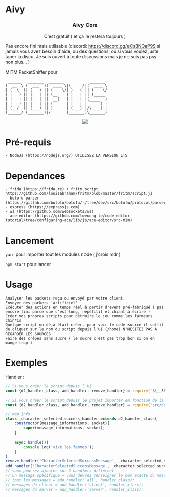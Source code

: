 # Aivy

<h3 align="center"><strong>Aivy Core</strong></h3>

<p align="center">C'est gratuit ( et ça le restera toujours )</p>

Pas encore fini mais utilisable (discord: https://discord.gg/eCsBNQaP9S si jamais vous avez besoin d'aide, ou des questions, ou si vous voulez juste taper la discu. Je suis ouvert à toute discussions mais je ne suis pas psy non plus... )

MITM PacketSniffer pour 
```
 ______   _______  _______           _______ 
(  __  \ (  ___  )(  ____ \|\     /|(  ____ \
| (  \  )| (   ) || (    \/| )   ( || (    \/
| |   ) || |   | || (__    | |   | || (_____ 
| |   | || |   | ||  __)   | |   | |(_____  )
| |   ) || |   | || (      | |   | |      ) |
| (__/  )| (___) || )      | (___) |/\____) |
(______/ (_______)|/       (_______)\_______)
```

<p align="center">
  <img src="https://camo.githubusercontent.com/de3e9648ad06c6d749236ad24df6170fd599071f/68747470733a2f2f7062732e7477696d672e636f6d2f6d656469612f456a5f5a656c65585941492d45514e3f666f726d61743d6a7067266e616d653d6d656469756d"/>
</p>

# Pré-requis
    - NodeJs (https://nodejs.org/) UTILISEZ LA VERSION LTS

# Dependances
    - frida (https://frida.re) + fritm script https://github.com/louisabraham/fritm/blob/master/fritm/script.js 
    - botofu parser (https://gitlab.com/botofu/botofu/-/tree/dev/src/botofu/protocol/parser)
    - express (https://expressjs.com)
    - ws (https://github.com/websockets/ws)
    - ace editor (https://github.com/luvuong-le/code-editor-tutorial/tree/configuring-ace/lib/js/ace-editor/src-min)

# Lancement 
   ``yarn`` pour importer tout les modules node ( j'crois mdr )
   
   ``npm start`` pour lancer

# Usage
    Analyser les packets reçu ou envoyé par votre client.
    Envoyer des packets 'artificiel'
    Exécuter des actions en temps réel à partir d'event pré-fabriqué ( pas encore fini parce que c'est long, répétitif et chiant à écrire )
    Créer vos propres scripts pour détruire le jeu comme les farmeurs chin*is
    Quelque script on déjà était créer, pour voir le code source il suffit de cliquer sur le nom du script depuis l'UI (/home) N'HESITEZ PAS A REGARDER LES SOURCES
    Faire des crêpes sans sucre ( le sucre c'est pas trop bon si on en mange trop )

# Exemples

Handler : 
```javascript
// Si vous créer le script depuis l'UI 
const {d2_handler_class, add_handler, remove_handler} = require(`${__SRC}/dofus/messages/handlers/index`);

// Si vous créer le script depuis le projet importer en fonction de la location du fichier
const {d2_handler_class, add_handler, remove_handler} = require('src/dofus/messages/handlers/index'); // dépendra de la ou vous vous situé

// map info
class _character_selected_success_handler extends d2_handler_class{
    constructor(message_informations, socket){
        super(message_informations, socket);
    }
    
    async handle(){
        console.log('vive les femmes');
    }
}
remove_handler('CharacterSelectedSuccessMessage', _character_selected_success_handler, true);
add_handler('CharacterSelectedSuccessMessage', _character_selected_success_handler);
// vous pourrez ajouter sur 3 handlers différent
// un message spécifique = vous devrez renseigner le nom exacte du message
// tout les messages = add_handler('all', handler_class);
// messages du client = add_handler('client', handler_class);
// messages du server = add_handler('server', handler_class);
```
